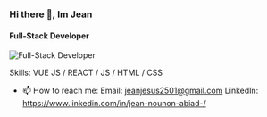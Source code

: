 ### Hi there 👋, Im Jean
#### Full-Stack Developer
![Full-Stack Developer](https://user-images.githubusercontent.com/74038190/225813708-98b745f2-7d22-48cf-9150-083f1b00d6c9.gif)


Skills: VUE JS / REACT / JS / HTML / CSS

- 📫 How to reach me: 
   Email: jeanjesus2501@gmail.com
   LinkedIn: https://www.linkedin.com/in/jean-nounon-abiad-/
  





